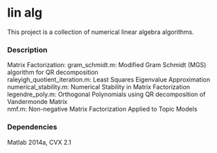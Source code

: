 # lin alg
This project is a collection of numerical linear algebra algorithms.

### Description

Matrix Factorization:
gram_schmidt.m: Modified Gram Schmidt (MGS) algorithm for QR decomposition  
raleyigh_quotient_iteration.m: Least Squares Eigenvalue Approximation  
numerical_stability.m: Numerical Stability in Matrix Factorization  
legendre_poly.m: Orthogonal Polynomials using QR decomposition of Vandermonde Matrix  
nmf.m: Non-negative Matrix Factorization Applied to Topic Models  
 
### Dependencies

Matlab 2014a, CVX 2.1
